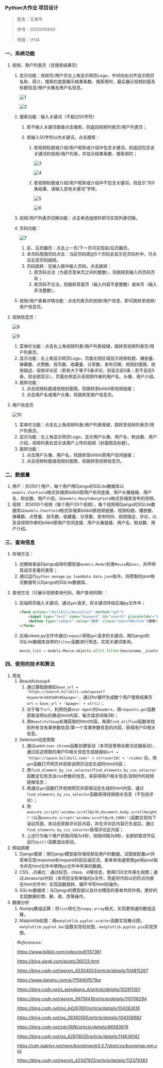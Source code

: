 ### Python大作业 项目设计

> 姓名：王昊华
>
> 学号：2020010942
>
> 班级：计04



### 一、系统功能

1. 视频、用户列表页（含搜索结果页）

   1. 显示功能：视频页/用户页左上角显示网页Logo，中间向右对齐显示网页名称、简介，搜索栏底部展示结果条数、搜索用时，最后展示视频封面及标题信息/用户头像及用户名信息。

      ![1](./项目设计/1.png)

      ![2](./项目设计/2.png)

   2. 搜索功能：输入关键词（不超过50字符）

      1. 若不输入关键词直接点击搜索，则返回视频列表页/用户列表页；

      2. 若输入50字符以内关键词，点击搜索：

         1. 若视频标题或介绍/用户昵称或介绍中包含关键词，则返回包含该关键词的视频/用户列表，并显示结果条数、搜索用时；

            ![3](./项目设计/3.png)

            ![4](./项目设计/4.png)

         2. 若视频标题或介绍/用户昵称或介绍中不包含关键词，则显示“共0条结果，请输入其他关键词”字样。

            ![5](./项目设计/5.png)

            ![6](./项目设计/6.png)

   3. 视频/用户列表页切换功能：点击单选组控件即可实现列表切换。

   4. 页码功能：

      ![7](./项目设计/7.png)

      1. 前、后页翻页：点击上一页/下一页可实现前/后页翻页。
      2. 本页码周围页码点击：当前页码周边5个页码会显示在页码栏中，可点击实现页码跳转。
      3. 页码跳转：在输入框中输入页码，点击跳转：
         1. 若页码合法（为首页至末页之间的整数），则跳转到输入的页码页处；
         2. 若页码不合法，则跳转至首页（输入内容不是整数）或末页（输入非法整数）。

   5. 视频/用户查看详情功能：点击列表页的视频/用户信息，即可跳转至视频/用户信息页。

2. 视频信息页：

   ![8](./项目设计/8.png)

   ![9](./项目设计/9.png)

   1. 菜单栏功能：点击右上角视频列表/用户列表按键，跳转至视频列表页/用户列表页。
   2. 显示功能：左上角显示网页Logo，页面左侧区域显示视频标题、播放量、弹幕数、点赞数、投币数、收藏量、分享数、发布日期、视频封面图、视频描述、视频评论区（若有大于等于5条评论，则显示前5条；若不足前5条，则全部显示），页面右侧显示该视频作者的用户名、头像、用户介绍。
   3. 跳转功能：
      1. 点击视频标题或视频封面图，将跳转至bilibili原视频链接；
      2. 点击用户名或用户头像，将跳转至用户信息页。

3. 用户信息页

   ![10](./项目设计/10.png)

   1. 菜单栏功能：点击右上角视频列表/用户列表按键，跳转至视频列表页/用户列表页。
   2. 显示功能：左上角显示网页Logo，显示用户头像、用户名、粉丝数、用户介绍，视频列表处显示该用户上传的视频（封面图及标题）。
   3. 跳转功能：
      1. 点击用户头像、用户名，将跳转至bilibili原用户空间链接；
      2. 点击视频标题或视频封面图，将跳转至视频信息页。



### 二、数据量

1. 用户：共250个用户，每个用户用Django的SQLite数据库以`models.CharField`格式存储其bilibili原用户空间连接、用户头像链接、用户名、粉丝数、用户介绍，以`models.ManyToManyField`格式存储其发布的视频。
2. 视频：共5000个视频（每个用户20个视频），每个视频用Django的SQLite数据库以`models.CharField`格式存储其bilibili原视频链接、视频标题、播放数、弹幕数、点赞量、投币数、收藏量、分享数、发布时间、视频描述、评论，以及该视频作者的bilibili原用户空间连接、用户头像链接、用户名、粉丝数、用户介绍。



### 三、查询信息

1. 存储方法：

   1. 创建继承自Django自带的模型层`models.Model`的类`Movie`和`User`，并声明其成员变量的类型；
   2. 通过运行`python manage.py loaddata data.json`指令，将爬取的json格式数据导入Django的SQLite数据库。

2. 查询方法（只展示视频查询代码，用户查询同理）：

   1. 前端网页输入关键词，通过`get`请求，将关键词传给后端py文件中；

      ```html
      <form action="/bilibili/movielist" method="get">
          <input type="text" name="keyword" id="search" placeholder="请输入关键词……"/>
          <button type="submit" value="搜索" class="searchButton">搜索</button>
      </form>
      ```

   2. 后端views.py文件中通过`request`获取`get`请求的关键词，用Django的SQLite数据库自带的`filter`函数进行筛选，实现关键词查询。

      ```python
      movie_list = models.Movie.objects.all().filter(moviename__icontains=keyword) | models.Movie.objects.all().filter(moviedescription__icontains=keyword)
      ```



### 四、使用的技术和算法

1. 爬虫
   1. Beautifulsoup4
      1. 通过基础链接如`base_url = 'https://search.bilibili.com/upuser?keyword=%E8%88%9E&page='`，通过for循环生成数个用户搜索结果页`url = base_url + '&page=' + str(i)`；
      2. 对于每个`url`，利用伪装`User-Agent`的`headers`，用`requests.get`函数获取该网址的静态html内容，每次请求间隔3秒；
      3. 用`BeautifulSoup`处理获取的html内容，再用`find_all`/`find`函数来找到所有含有某参数信息/第一个含某参数信息的内容，获得用户ID相关信息。
   2. Selenium动态爬取
      1. 通过`webdriver.Chrome`函数创建驱动（本项目使用谷歌浏览器驱动），通过前述爬取的用户ID相关信息生成链接如`url = 'https://space.bilibili.com/' + str(userID) + '/video'`后，用`get`函数打开网页并获取该网页动态生成的html内容；
      2. 用`find_element_by_css_selector`/`find_elements_by_css_selector`函数定位到含该css参数的信息，来获得用户相关信息/其制作的视频链接信息；
      3. 再通过`get`函数打开视频网页并获得动态生成的html内容，通过`find_elements_by_css_selector`函数获得视频相关信息（不包括评论）；
      4. 用`execute_script('window.scrollBy(0,document.body.scrollHeight)')`以及`execute_script('window.scrollBy(0,1000)')`函数实现向下滚动页面，来动态获取评论区内容，并在评论区内容已生成后，通过`find_elements_by_css_selector`获得评论区内容；
      5. 上述行为每个用户抓取间隔为4秒，视频间隔为8秒，全部抓取完毕后运行`quit()`函数退出驱动。
2. 网站搭建
   1. Django框架：用Django模型层存储视频及用户的数据，试图层配置url并简单实现response和request的前后端交流，表单来快速使用get和post指令并在html文件中使用py文件中传来的数据。
   2. CSS、JS美化：通过标签、class、id等信息，使用CSS文件美化视图；通过Javascript代码（本项目没有单独的js文件，而是将代码以<script></script>的形式内嵌在html文件中）实现函数跳转、循环书写html的操作。
   3. SQLite数据库：与Django的模型层以及针对模型的表单共同作用，更好的实现数据的增、删、查、改等操作。
3. 数据分析
   1. Numpy数组运算：将`list`转化为`numpy.array`格式，实现更快速的数组运算。
   2. Matplotlib绘图：用`matplotlib.pyplot.scatter`函数实现散点图，`matplotlib.pyplot.bar`函数实现柱状图，`matplotlib.pyplot.pie`实现饼图。



> ***References:***
>
> *https://www.bilibili.com/video/av81157381*
>
> *https://blog.xieqk.com/posts/36033.html*
>
> *https://blog.csdn.net/weixin_45304503/article/details/104815267*
>
> *https://www.jianshu.com/p/7f5640f571ba*
>
> *https://blog.csdn.net/s_kangkang_A/article/details/102911301*
>
> *https://blog.csdn.net/weixin_39756416/article/details/110706294*
>
> *https://blog.csdn.net/qq_44267691/article/details/104262616*
>
> *https://blog.csdn.net/qq_39360565/article/details/104358982*
>
> *https://blog.csdn.net/zdx1996/article/details/86583676*
>
> *https://blog.csdn.net/qq_42874635/article/details/114636142*
>
> *https://cdn.jsdelivr.net/npm/bootstrap@3.3.7/dist/css/bootstrap.min.css*
>
> *https://blog.csdn.net/weixin_42347925/article/details/112379383*

